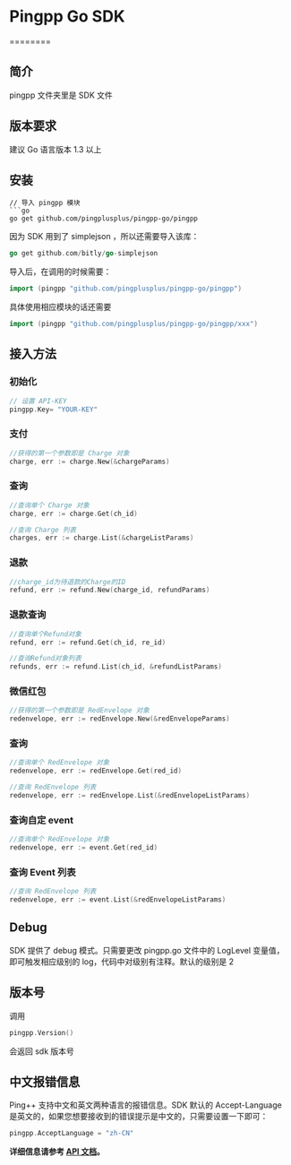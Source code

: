 # Pingpp Go SDK
========


## 简介
pingpp 文件夹里是 SDK 文件

## 版本要求
建议 Go 语言版本 1.3 以上 

## 安装
```
// 导入 pingpp 模块
```go
go get github.com/pingplusplus/pingpp-go/pingpp
```
因为 SDK 用到了 simplejson ，所以还需要导入该库：
```go
go get github.com/bitly/go-simplejson
```

导入后，在调用的时候需要：
```go
import (pingpp "github.com/pingplusplus/pingpp-go/pingpp")
```
具体使用相应模块的话还需要

```go
import (pingpp "github.com/pingplusplus/pingpp-go/pingpp/xxx")
```

## 接入方法

### 初始化
   
```go    
// 设置 API-KEY 
pingpp.Key= "YOUR-KEY"
```

### 支付
```go
//获得的第一个参数即是 Charge 对象
charge, err := charge.New(&chargeParams)
```

### 查询
```go
//查询单个 Charge 对象
charge, err := charge.Get(ch_id)
```

```go
//查询 Charge 列表
charges, err := charge.List(&chargeListParams)

```

### 退款
``` go
//charge_id为待退款的Charge的ID
refund, err := refund.New(charge_id, refundParams)
```

### 退款查询
```go
//查询单个Refund对象
refund, err := refund.Get(ch_id, re_id)
```

```go
//查询Refund对象列表
refunds, err := refund.List(ch_id, &refundListParams)
```


### 微信红包
```go
//获得的第一个参数即是 RedEnvelope 对象
redenvelope, err := redEnvelope.New(&redEnvelopeParams)
```

### 查询
```go
//查询单个 RedEnvelope 对象
redenvelope, err := redEnvelope.Get(red_id)
```

```go
//查询 RedEnvelope 列表
redenvelope, err := redEnvelope.List(&redEnvelopeListParams)
```

### 查询自定 event
```go
//查询单个 RedEnvelope 对象
redenvelope, err := event.Get(red_id)
```
### 查询 Event 列表
```go
//查询 RedEnvelope 列表
redenvelope, err := event.List(&redEnvelopeListParams)
```

## Debug
SDK 提供了 debug 模式。只需要更改 pingpp.go 文件中的 LogLevel 变量值，即可触发相应级别的 log，代码中对级别有注释。默认的级别是 2

## 版本号
调用
```go
pingpp.Version()
```
会返回 sdk 版本号

## 中文报错信息
Ping++ 支持中文和英文两种语言的报错信息。SDK 默认的 Accept-Language 是英文的，如果您想要接收到的错误提示是中文的，只需要设置一下即可：
```go
pingpp.AcceptLanguage = "zh-CN"
```

**详细信息请参考 [API 文档](https://pingxx.com/document/api?go)。**
